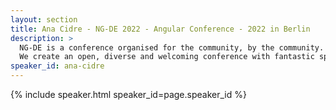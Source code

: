 ```yaml
---
layout: section
title: Ana Cidre - NG-DE 2022 - Angular Conference - 2022 in Berlin
description: >
  NG-DE is a conference organised for the community, by the community.
  We create an open, diverse and welcoming conference with fantastic speakers and a warm and friendly environment. 
speaker_id: ana-cidre
---
```


{% include speaker.html speaker_id=page.speaker_id %}
